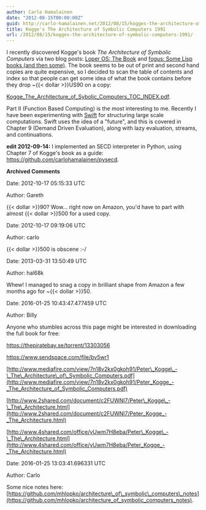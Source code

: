 ```yaml
---
author: Carlo Hamalainen
date: "2012-08-15T00:00:00Z"
guid: http://carlo-hamalainen.net/2012/08/15/kogges-the-architecture-of-symbolic-computers-1991/
title: Kogge's The Architecture of Symbolic Computers 1991
url: /2012/08/15/kogges-the-architecture-of-symbolic-computers-1991/
---
```


I recently discovered Kogge's book _The Architecture of Symbolic Computers_ via two blog posts: [Loper OS: The Book](http://www.loper-os.org/?p=13) and [fogus: Some Lisp books (and then some)](http://blog.fogus.me/2012/07/25/some-lisp-books-and-then-some/). The book seems to be out of print and second hand copies are quite expensive, so I decided to scan the table of contents and index so that people can get some idea of what the book contains before they drop ~{{< dollar >}}US90 on a copy:

[Kogge\_The\_Architecture\_of\_Sybolic\_Computers\_TOC_INDEX.pdf](/stuff/Kogge_The_Architecture_of_Symbolic_Computers_TOC_INDEX.pdf).


Part II (Function Based Computing) is the most interesting to me. Recently I have been experimenting with [Swift](http://www.ci.uchicago.edu/swift/main/) for structuring large scale computations. Swift uses the idea of a "future", and this is covered in Chapter 9 (Demand Driven Evaluation), along with lazy evaluation, streams, and continuations.

**edit 2012-09-14:** I implemented an SECD interpreter in Python, using Chapter 7 of Kogge's book as a guide: <https://github.com/carlohamalainen/pysecd>.

**Archived Comments**

Date: 2012-10-17 05:15:33 UTC

Author: Gareth

{{< dollar >}}90? Wow... right now on Amazon, you'd have to part with almost {{< dollar >}}500 for a used copy.

Date: 2012-10-17 09:19:06 UTC

Author: carlo

{{< dollar >}}500 is obscene :-/

Date: 2013-03-31 13:50:49 UTC

Author: hal68k

Whew! I managed to snag a copy in brilliant shape from Amazon a few months ago for ~{{< dollar >}}50.

Date: 2016-01-25 10:43:47.477459 UTC

Author: Billy

Anyone who stumbles across this page might be interested in downloading the full book for free:

<https://thepiratebay.se/torrent/13303056>

<https://www.sendspace.com/file/bv5wr1>

[http://www.mediafire.com/view/7n18v2kx0gkoh91/Peter\_Kogge\_-\_The\_Architecture\_of\_Symbolic_Computers.pdf](http://www.mediafire.com/view/7n18v2kx0gkoh91/Peter_Kogge_-_The_Architecture_of_Symbolic_Computers.pdf)

[http://www.2shared.com/document/c2FUWNl7/Peter\_Kogge\_-\_The\_Architecture.html](http://www.2shared.com/document/c2FUWNl7/Peter_Kogge_-_The_Architecture.html)

[http://www.4shared.com/office/yUwm7H8eba/Peter\_Kogge\_-\_The\_Architecture.html](http://www.4shared.com/office/yUwm7H8eba/Peter_Kogge_-_The_Architecture.html)

Date: 2016-01-25 13:03:41.696331 UTC

Author: Carlo

Some nice notes here: [https://github.com/mhlopko/architecture\_of\_symbolic\_computers\_notes](https://github.com/mhlopko/architecture_of_symbolic_computers_notes).
